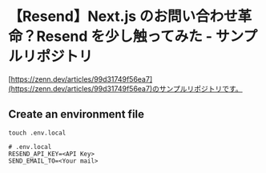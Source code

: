 # 【Resend】Next.js のお問い合わせ革命？Resend を少し触ってみた - サンプルリポジトリ

[https://zenn.dev/articles/99d31749f56ea7](https://zenn.dev/articles/99d31749f56ea7)のサンプルリポジトリです。

## Create an environment file

```shell
touch .env.local
```

```env
# .env.local
RESEND_API_KEY=<API Key>
SEND_EMAIL_TO=<Your mail>
```
